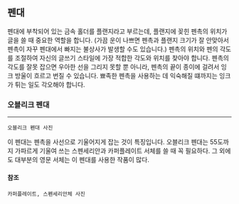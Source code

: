 ## 펜대

펜대에 부착되어 있는 금속 홀더를 플랜지라고 부르는데, 플랜지에 꽂힌 펜촉의 위치가 글을 쓸 때 중요한 역할을 합니다. (가끔 운이 나쁘면 펜촉과 플랜지 크기가 잘 안맞아서 펜촉이 자꾸 펜대에서 빠지는 불상사가 발생할 수도 있습니다.) 펜촉의 위치와 펜의 각도를 조절하여 자신의 글쓰기 스타일에 가장 적합한 각도와 위치를 찾아야 합니다. 펜촉의 각도를 잘못 잡으면 우아한 선을 그리지 못할 뿐 아니라, 펜촉의 끝이 종이에 걸려서 잉크 방울이 흐르고 번질 수 있습니다. 뾰족한 펜촉을 사용하는 데 익숙해질 떄까지는 잉크가 튀는 일도 각오해야 합니다.

### 오블리크 펜대
--- 
```
오블리크 펜대 사진
```


이 펜대는 펜촉을 사선으로 기울어지게 잡는 것이 특징입니다. 오블리크 펜대는 55도까지 가파르게 기울여 쓰는 스펜세리안과 카퍼플레이트 서체를 쓸 때 꼭 필요하다. 그 외에도 대부분의 영문 서체는 이 펜대를 사용한 작품이 많다.

#### 참조
```
카퍼플레이트, 스펜세리안체 사진
```

